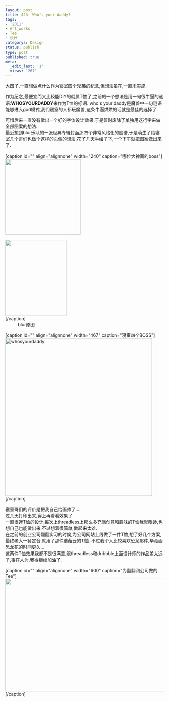 ```yaml
---
layout: post
title: 423. Who's your daddy?
tags:
- '2011'
- Art_works
- Tee
- 设计
categorys: Design
status: publish
type: post
published: true
meta:
  _edit_last: '1'
  views: '267'
---
```

大四了,一直想做点什么作为寝室四个兄弟的纪念,但想法虽在,一直未实施.

作为纪念,最便宜而又比较能DIY的就属T恤了,之前的一个想法是用一句很牛逼的谜语:<strong>WHOSYOURDADDY</strong>来作为T恤的标语. who's your daddy是魔兽中一句谜语能够进入god模式,我们寝室的人都玩魔兽,这条牛逼烘烘的话就是最佳的选择了.
<div>可惜后来一直没有做出一个好的字体设计效果,于是暂时废除了单独用这行字来做全部图案的想法.</div>
<div>
<div>最近想到blur乐队的一张经典专辑封面那四个非常风格化的脸谱,于是萌生了给寝室几个哥们也做个这样的头像的想法.花了几天手绘了下,一个下午就把图案做出来了.</div>
<div>

[caption id="" align="alignnone" width="240" caption="哪位大神画的boss"]<img title="blur" src="http://pic.yupoo.com/jacobz/BqyiI3r2/small.jpg" alt="" width="240" height="240" />&nbsp;
<div class="mceTemp"><dl class="wp-caption alignnone" style="width: 205px;"> <dt class="wp-caption-dt"><img title="boss" src="http://pic.yupoo.com/jacobz/BqyiIfKi/small.jpg" alt="" width="195" height="240" />[/caption]

</dt> <dd class="wp-caption-dd">blur原图</dd> </dl></div>
</div>
<div>

[caption id="" align="alignnone" width="467" caption="寝室四个BOSS"]<img title="whosyourdaddy" src="http://pic.yupoo.com/jacobz/BqyiHO7q/medium.jpg" alt="whosyourdaddy" width="467" height="500" />[/caption]

</div>
<div>寝室哥们的评价是把我自己给画帅了....</div><!--more-->
<div>过几天打印出来,穿上再看看效果了.</div>
<div>一直很迷T恤的设计,每次上threadless上那么多充满创意和趣味的T恤我就眼馋,也想自己也能做出来,不过想着很简单,做起来太难.</div>
<div>在之前的创业公司翻翻实习的时候,为公司网站上线做了一件T恤,想了好几个方案,最终老大一锤定音,就用了那件蘑菇云的T恤. 不过我个人比较喜欢恐龙那件,毕竟画恐龙花的时间更久...</div>
</div>
<div>这两件T恤效果我都不是很满意,跟threadless和dribbble上面设计师的作品差太远了,事在人为,我得继续加油了.</div>
<div>

[caption id="" align="alignnone" width="600" caption="为翻翻网公司做的Tee"]<img title="my tee" src="http://pic.yupoo.com/jacobz/BqymN0f0/medish.jpg" alt="" width="600" height="357" />[/caption]

</div>
<img title="my tee" src="http://pic.yupoo.com/jacobz/BqymMz0X/medish.jpg" alt="" />
